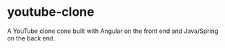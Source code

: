 # youtube-clone
A YouTube clone cone built with Angular on the front end and Java/Spring on the back end.

